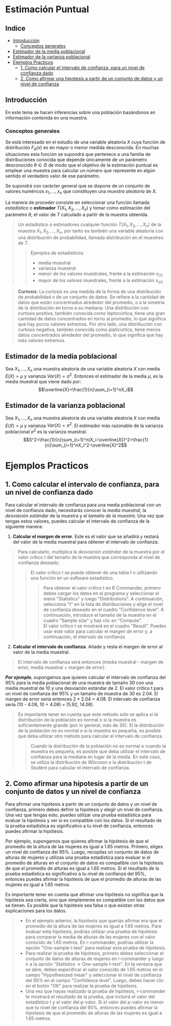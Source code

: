 # Estimación Puntual

## Indice
* [Introducción](#introducción)
    * [Conceptos generales](#conceptos-generales)
* [Estimador de la media poblacional](#estimador-de-la-media-poblacional)
* [Estimador de la varianza poblacional](#estimador-de-la-varianza-poblacional)
* [Ejemplos Practicos](#ejemplos-practicos)
    * [1. Como calcular el intervalo de confianza, para un nivel de confianza dado](#1-como-calcular-el-intervalo-de-confianza-para-un-nivel-de-confianza-dado)
    * [2. Como afirmar una hipotesis a partir de un conjunto de datos y un nivel de confianza](#2-como-afirmar-una-hipotesis-a-partir-de-un-conjunto-de-datos-y-un-nivel-de-confianza)

## Introducción
En este tema se hacen inferencias sobre una población basándonos en información contenida en una muestra.

### Conceptos generales
Se está interesado en el estudio de una variable aleatoria $X$ cuya función de distribución $F_{θ}(x)$ es en mayor o menor medida desconocida. En muchas situaciones esta función se supondrá que pertenece a una familia de distribuciones conocida que depende únicamente de un parámetro desconocido $θ \in Θ$ de modo que el objetivo de la estimación puntual es emplear una muestra para calcular un número que represente en algún sentido el verdadero valor de ese parámetro.

Se supondrá con carácter general que se dispone de un conjunto de valores numéricos $x_1, . . . , x_n$ que constituyen una *muestra aleatoria* de $X$.

La manera de proceder consiste en seleccionar una función llamada *estadístico* o **estimador** $T (X_1, X_2, . . . , X_n)$ y tomar como estimación del parámetro $θ$, el valor de $T$ calculado a partir de la muestra obtenida.

>  Un estadístico o estimadores cualquier función $T (X_1, X_2, . . . , X_n)$ de la muestra $X_1, X_2, . . . , X_n$, por tanto es también una variable aleatoria con una distribución de probabilidad, llamada distribución en el muestreo de $T$.
>> Ejemplos de estadísticos:
>> * media muestral
>> * varianza muestral
>> * menor de los valores muestrales, frente a la estimación $x_{(1)}$
>> * mayor de los valores muestrales, frente a la estimación $x_{(n)}$

> **Curtosis**: La curtosis es una medida de la forma de una distribución de probabilidad o de un conjunto de datos. Se refiere a la cantidad de datos que están concentrados alrededor del promedio, o a la simetría de la distribución en torno a su mediana. Una distribución con curtosis positiva, también conocida como leptocúrtica, tiene una gran cantidad de datos concentrados en torno al promedio, lo que significa que hay pocos valores extremos. Por otro lado, una distribución con curtosis negativa, también conocida como platícúrtica, tiene menos datos concentrados alrededor del promedio, lo que significa que hay más valores extremos.

## Estimador de la media poblacional
Sea $X_1,...,X_n$ una muestra aleatoria de una variable aleatoria $X$ con media $E(X) = µ$ y varianza $Var(X) =σ^2$. Entonces el estimador de la media $µ$, es la media muestral que viene dado por:
$$\overline{X}=\frac{1}{n}\sum_{i=1}^nX_i$$

## Estimador de la varianza poblacional
Sea $X_1,...,X_n$ una muestra aleatoria de una variable aleatoria $X$ con media $E(X) = µ$ y varianza $Var(X) =σ^2$. El estimador más razonable de la varianza poblacional $σ^2$ es la varianza muestral.
$$S^2=\frac{1}{n}\sum_{i=1}^n(X_i-\overline{X})^2=\frac{1}{n}\sum_{i=1}^nX_i^2-\overline{X}^2$$

# Ejemplos Practicos

## 1. Como calcular el intervalo de confianza, para un nivel de confianza dado

Para calcular el intervalo de confianza para una media poblacional con un nivel de confianza dado, necesitarás conocer la *media muestral*, la *desviación estándar* de la muestra y el *tamaño de la muestra*. Una vez que tengas estos valores, puedes calcular el intervalo de confianza de la siguiente manera:
1. **Calcular el margen de error**. Este es el valor que se añadirá y restará del valor de la media muestral para obtener el intervalo de confianza. 
> Para calcularlo, multiplica la *desviación estándar* de la muestra por el valor crítico $t$ del tamaño de la muestra que corresponda al nivel de confianza deseado.
>> El valor crítico $t$ se puede obtener de una tabla $t$ o utilizando una función en un software estadístico.
>>> Para obtener el valor crítico t en R Commander, primero debes cargar los datos en el programa y seleccionar el menú "Statistics" y luego "Distributions". A continuación, selecciona "t" en la lista de distribuciones y elige el nivel de confianza deseado en el cuadro "Confidence level". A continuación, introduce el tamaño de la muestra en el cuadro "Sample size" y haz clic en "Compute". <br>
>>> El valor crítico t se mostrará en el cuadro "Result". Puedes usar este valor para calcular el margen de error y, a continuación, el intervalo de confianza


2. **Calcular el intervalo de confianza**. Añade y resta el margen de error al valor de la media muestral.
> El intervalo de confianza será entonces (media muestral - margen de error, media muestral + margen de error).

***Por ejemplo***, supongamos que quieres calcular el intervalo de confianza del 95% para la media poblacional de una muestra de tamaño 30 con una media muestral de 10 y una desviación estándar de 2. El valor crítico t para un nivel de confianza del 95% y un tamaño de muestra de 30 es 2.04. El margen de error sería entonces 2 * 2.04 = 4.08. El intervalo de confianza sería (10 - 4.08, 10 + 4.08) = (5.92, 14.08).

> Es importante tener en cuenta que este método solo se aplica si la distribución de la población es normal o si la muestra es suficientemente grande (por lo general, más de 30). Si la distribución de la población no es normal o si la muestra es pequeña, es posible que deba utilizar otro método para calcular el intervalo de confianza.
>> Cuando la distribución de la población no es normal o cuando la muestra es pequeña, es posible que deba utilizar el intervalo de confianza para la mediana en lugar de la media. En este caso, se utiliza la distribución de Wilcoxon o la distribución t de Student para calcular el intervalo de confianza.

## 2. Como afirmar una hipotesis a partir de un conjunto de datos y un nivel de confianza
Para afirmar una hipótesis a partir de un conjunto de datos y un nivel de confianza, primero debes definir la hipótesis y elegir un nivel de confianza. Una vez que tengas esto, puedes utilizar una prueba estadística para evaluar la hipótesis y ver si es compatible con los datos. Si el resultado de la prueba estadística es significativo a tu nivel de confianza, entonces puedes afirmar la hipótesis.

Por ejemplo, supongamos que quieres afirmar la hipótesis de que el promedio de la altura de las mujeres es igual a 1.65 metros. Primero, eliges un nivel de confianza del 95%. Luego, recopilas un conjunto de datos de alturas de mujeres y utilizas una prueba estadística para evaluar si el promedio de alturas en el conjunto de datos es compatible con la hipótesis de que el promedio de alturas es igual a 1.65 metros. Si el resultado de la prueba estadística es significativo a tu nivel de confianza del 95%, entonces puedes afirmar la hipótesis de que el promedio de alturas de las mujeres es igual a 1.65 metros.

Es importante tener en cuenta que afirmar una hipótesis no significa que la hipótesis sea cierta, sino que simplemente es compatible con los datos que se tienen. Es posible que la hipótesis sea falsa o que existan otras explicaciones para los datos.

> * En el ejemplo anterior, la hipótesis que querías afirmar era que el promedio de la altura de las mujeres es igual a 1.65 metros. Para evaluar esta hipótesis, podrías utilizar una prueba de hipótesis para comparar la media de alturas de las mujeres con el valor conocido de 1.65 metros. En r-commander, podrías utilizar la opción "One-sample t-test" para realizar esta prueba de hipótesis.
> * Para realizar la prueba de hipótesis, primero debes seleccionar el conjunto de datos de alturas de mujeres en r-commander y luego ir a la opción "Statistics -> One-sample t-test". En la ventana que se abre, debes especificar el valor conocido de 1.65 metros en el campo "Hypothesized mean" y seleccionar el nivel de confianza del 95% en el campo "Confidence level". Luego, debes hacer clic en el botón "OK" para realizar la prueba de hipótesis.
> * Una vez que hayas realizado la prueba de hipótesis, r-commander te mostrará el resultado de la prueba, que incluirá el valor del estadístico t y el valor del p-valor. Si el valor del p-valor es menor que tu nivel de confianza del 95%, entonces puedes afirmar la hipótesis de que el promedio de alturas de las mujeres es igual a 1.65 metros.